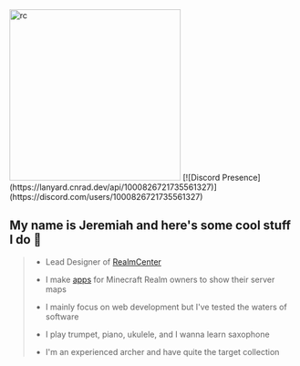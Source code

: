 <img src="https://realmcenter.org/assets/logo-f76ef188.png" alt="rc" width="300"/>
[![Discord Presence](https://lanyard.cnrad.dev/api/1000826721735561327)] (https://discord.com/users/1000826721735561327)

## My name is Jeremiah and here's some cool stuff I do 👋

> - Lead Designer of [RealmCenter](https://realmcenter.org)
>   
> - I make [apps](https://realmcenter.github.io/) for Minecraft Realm owners to show their server maps
>   
> - I mainly focus on web development but I've tested the waters of software
>   
> - I play trumpet, piano, ukulele, and I wanna learn saxophone
>   
> - I'm an experienced archer and have quite the target collection
